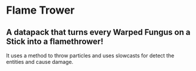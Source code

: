 # Flame Trower

## A datapack that turns every Warped Fungus on a Stick into a flamethrower!
It uses a method to throw particles and uses slowcasts for detect the entities and cause damage.